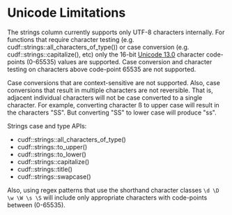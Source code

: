 # Unicode Limitations

The strings column currently supports only UTF-8 characters internally.
For functions that require character testing (e.g. cudf::strings::all_characters_of_type()) or
case conversion (e.g. cudf::strings::capitalize(), etc) only the 16-bit [Unicode 13.0](http://www.unicode.org/versions/Unicode13.0.0)
character code-points (0-65535) values are supported.
Case conversion and character testing on characters above code-point 65535 are not supported.

Case conversions that are context-sensitive are not supported. Also, case conversions that result
in multiple characters are not reversible. That is, adjacent individual characters will not be case converted
to a single character. For example, converting character ß to upper case will result in the characters "SS". But converting "SS" to lower case will produce "ss".

Strings case and type APIs:

- cudf::strings::all_characters_of_type()
- cudf::strings::to_upper()
- cudf::strings::to_lower()
- cudf::strings::capitalize()
- cudf::strings::title()
- cudf::strings::swapcase()

Also, using regex patterns that use the shorthand character classes `\d \D \w \W \s \S` will include only appropriate characters with
code-points between (0-65535).
